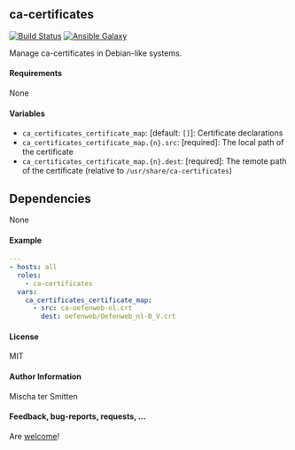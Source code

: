 ## ca-certificates

[![Build Status](https://travis-ci.org/Oefenweb/ansible-ca-certificates.svg?branch=master)](https://travis-ci.org/Oefenweb/ansible-ca-certificates) [![Ansible Galaxy](http://img.shields.io/badge/ansible--galaxy-ca--certificates-blue.svg)](https://galaxy.ansible.com/Oefenweb/ansible-ca-certificates)

Manage ca-certificates in Debian-like systems.

#### Requirements

None

#### Variables

* `ca_certificates_certificate_map`: [default: `[]`]: Certificate declarations
* `ca_certificates_certificate_map.{n}.src`: [required]: The local path of the certificate
* `ca_certificates_certificate_map.{n}.dest`: [required]: The remote path of the certificate (relative to `/usr/share/ca-certificates`)

## Dependencies

None

#### Example

```yaml
---
- hosts: all
  roles:
    - ca-certificates
  vars:
    ca_certificates_certificate_map:
      - src: ca-oefenweb-nl.crt
        dest: oefenweb/Oefenweb_nl-B_V.crt
```

#### License

MIT

#### Author Information

Mischa ter Smitten

#### Feedback, bug-reports, requests, ...

Are [welcome](https://github.com/Oefenweb/ansible-ca-certificates/issues)!
